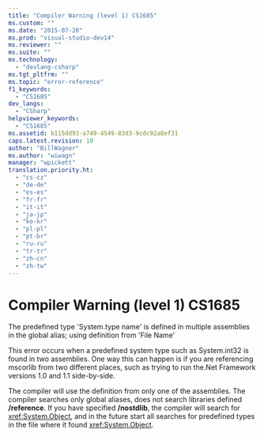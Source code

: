 ```yaml
---
title: "Compiler Warning (level 1) CS1685"
ms.custom: ""
ms.date: "2015-07-20"
ms.prod: "visual-studio-dev14"
ms.reviewer: ""
ms.suite: ""
ms.technology: 
  - "devlang-csharp"
ms.tgt_pltfrm: ""
ms.topic: "error-reference"
f1_keywords: 
  - "CS1685"
dev_langs: 
  - "CSharp"
helpviewer_keywords: 
  - "CS1685"
ms.assetid: b115dd93-a749-4549-83d3-9cdc92a8ef31
caps.latest.revision: 10
author: "BillWagner"
ms.author: "wiwagn"
manager: "wpickett"
translation.priority.ht: 
  - "cs-cz"
  - "de-de"
  - "es-es"
  - "fr-fr"
  - "it-it"
  - "ja-jp"
  - "ko-kr"
  - "pl-pl"
  - "pt-br"
  - "ru-ru"
  - "tr-tr"
  - "zh-cn"
  - "zh-tw"
---
```

# Compiler Warning (level 1) CS1685
The predefined type 'System.type name' is defined in multiple assemblies in the global alias; using definition from 'File Name'  
  
 This error occurs when a predefined system type such as System.int32 is found in two assemblies. One way this can happen is if you are referencing mscorlib from two different places, such as trying to run the.Net Framework versions 1.0 and 1.1 side-by-side.  
  
 The compiler will use the definition from only one of the assemblies. The compiler searches only global aliases, does not search libraries defined **/reference**. If you have specified **/nostdlib**, the compiler will search for <xref:System.Object>, and in the future start all searches for predefined types in the file where it found <xref:System.Object>.